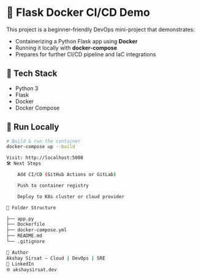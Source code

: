 # 🔧 Flask Docker CI/CD Demo

This project is a beginner-friendly DevOps mini-project that demonstrates:

- Containerizing a Python Flask app using **Docker**
- Running it locally with **docker-compose**
- Prepares for further CI/CD pipeline and IaC integrations

## 🚀 Tech Stack

- Python 3
- Flask
- Docker
- Docker Compose

## 🧪 Run Locally

```bash
# Build & run the container
docker-compose up --build

Visit: http://localhost:5000
🛠 Next Steps

    Add CI/CD (GitHub Actions or GitLab)

    Push to container registry

    Deploy to K8s cluster or cloud provider

📂 Folder Structure

├── app.py
├── Dockerfile
├── docker-compose.yml
├── README.md
└── .gitignore

👤 Author
Akshay Sirsat — Cloud | DevOps | SRE
🔗 LinkedIn
🌐 akshaysirsat.dev

